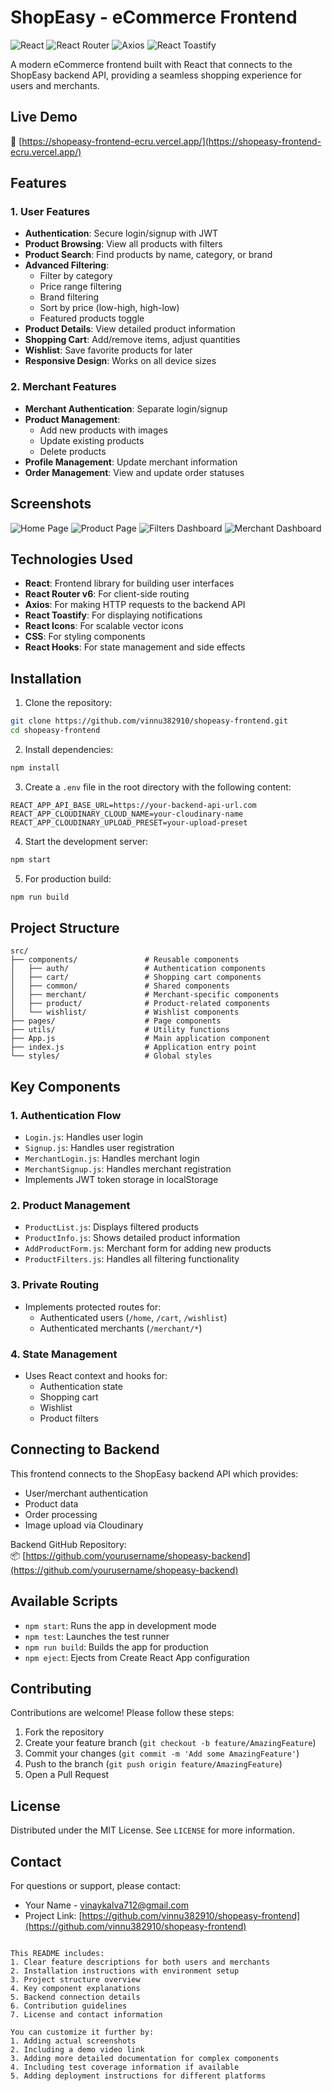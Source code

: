 # ShopEasy - eCommerce Frontend

![React](https://img.shields.io/badge/React-18.x-blue)
![React Router](https://img.shields.io/badge/React_Router-6.x-orange)
![Axios](https://img.shields.io/badge/Axios-1.x-lightgrey)
![React Toastify](https://img.shields.io/badge/React_Toastify-10.x-yellow)

A modern eCommerce frontend built with React that connects to the ShopEasy backend API, providing a seamless shopping experience for users and merchants.

## Live Demo

🔗 [https://shopeasy-frontend-ecru.vercel.app/](https://shopeasy-frontend-ecru.vercel.app/)

## Features

### 1. User Features
- **Authentication**: Secure login/signup with JWT
- **Product Browsing**: View all products with filters
- **Product Search**: Find products by name, category, or brand
- **Advanced Filtering**:
  - Filter by category
  - Price range filtering
  - Brand filtering
  - Sort by price (low-high, high-low)
  - Featured products toggle
- **Product Details**: View detailed product information
- **Shopping Cart**: Add/remove items, adjust quantities
- **Wishlist**: Save favorite products for later
- **Responsive Design**: Works on all device sizes

### 2. Merchant Features
- **Merchant Authentication**: Separate login/signup
- **Product Management**:
  - Add new products with images
  - Update existing products
  - Delete products
- **Profile Management**: Update merchant information
- **Order Management**: View and update order statuses

## Screenshots

![Home Page](https://res.cloudinary.com/dgc9ugux7/image/upload/v1747488073/shopeasy-homepage_haxejz.png)
![Product Page](https://res.cloudinary.com/dgc9ugux7/image/upload/v1747488376/Product-dashboard_vd2mio.png)
![Filters Dashboard](https://res.cloudinary.com/dgc9ugux7/image/upload/v1747488349/Filters-shopEasy_ms8ecl.png)
![Merchant Dashboard](https://res.cloudinary.com/dgc9ugux7/image/upload/v1747488357/Merchant-Dashboard_tv4z2f.png)

## Technologies Used

- **React**: Frontend library for building user interfaces
- **React Router v6**: For client-side routing
- **Axios**: For making HTTP requests to the backend API
- **React Toastify**: For displaying notifications
- **React Icons**: For scalable vector icons
- **CSS**: For styling components
- **React Hooks**: For state management and side effects

## Installation

1. Clone the repository:
```bash
git clone https://github.com/vinnu382910/shopeasy-frontend.git
cd shopeasy-frontend
```

2. Install dependencies:
```bash
npm install
```

3. Create a `.env` file in the root directory with the following content:
```
REACT_APP_API_BASE_URL=https://your-backend-api-url.com
REACT_APP_CLOUDINARY_CLOUD_NAME=your-cloudinary-name
REACT_APP_CLOUDINARY_UPLOAD_PRESET=your-upload-preset
```

4. Start the development server:
```bash
npm start
```

5. For production build:
```bash
npm run build
```

## Project Structure

```
src/
├── components/               # Reusable components
│   ├── auth/                 # Authentication components
│   ├── cart/                 # Shopping cart components
│   ├── common/               # Shared components
│   ├── merchant/             # Merchant-specific components
│   ├── product/              # Product-related components
│   └── wishlist/             # Wishlist components
├── pages/                    # Page components
├── utils/                    # Utility functions
├── App.js                    # Main application component
├── index.js                  # Application entry point
└── styles/                   # Global styles
```

## Key Components

### 1. Authentication Flow
- `Login.js`: Handles user login
- `Signup.js`: Handles user registration
- `MerchantLogin.js`: Handles merchant login
- `MerchantSignup.js`: Handles merchant registration
- Implements JWT token storage in localStorage

### 2. Product Management
- `ProductList.js`: Displays filtered products
- `ProductInfo.js`: Shows detailed product information
- `AddProductForm.js`: Merchant form for adding new products
- `ProductFilters.js`: Handles all filtering functionality

### 3. Private Routing
- Implements protected routes for:
  - Authenticated users (`/home`, `/cart`, `/wishlist`)
  - Authenticated merchants (`/merchant/*`)

### 4. State Management
- Uses React context and hooks for:
  - Authentication state
  - Shopping cart
  - Wishlist
  - Product filters

## Connecting to Backend

This frontend connects to the ShopEasy backend API which provides:
- User/merchant authentication
- Product data
- Order processing
- Image upload via Cloudinary

Backend GitHub Repository:  
📦 [https://github.com/yourusername/shopeasy-backend](https://github.com/yourusername/shopeasy-backend)

## Available Scripts

- `npm start`: Runs the app in development mode
- `npm test`: Launches the test runner
- `npm run build`: Builds the app for production
- `npm eject`: Ejects from Create React App configuration

## Contributing

Contributions are welcome! Please follow these steps:
1. Fork the repository
2. Create your feature branch (`git checkout -b feature/AmazingFeature`)
3. Commit your changes (`git commit -m 'Add some AmazingFeature'`)
4. Push to the branch (`git push origin feature/AmazingFeature`)
5. Open a Pull Request

## License

Distributed under the MIT License. See `LICENSE` for more information.

## Contact

For questions or support, please contact:
- Your Name - vinaykalva712@gmail.com
- Project Link: [https://github.com/vinnu382910/shopeasy-frontend](https://github.com/vinnu382910/shopeasy-frontend)
```

This README includes:
1. Clear feature descriptions for both users and merchants
2. Installation instructions with environment setup
3. Project structure overview
4. Key component explanations
5. Backend connection details
6. Contribution guidelines
7. License and contact information

You can customize it further by:
1. Adding actual screenshots
2. Including a demo video link
3. Adding more detailed documentation for complex components
4. Including test coverage information if available
5. Adding deployment instructions for different platforms
